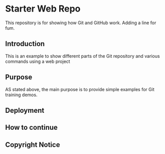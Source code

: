 # Starter Web Repo

This repository is for showing how Git and GitHub work. Adding a line for fum.

## Introduction

This is an example to show different parts of the Git repository and various 
commands using a web project

## Purpose

AS stated above, the main purpose is to provide simple examples for Git training demos. 

## Deployment

## How to continue

## Copyright Notice
